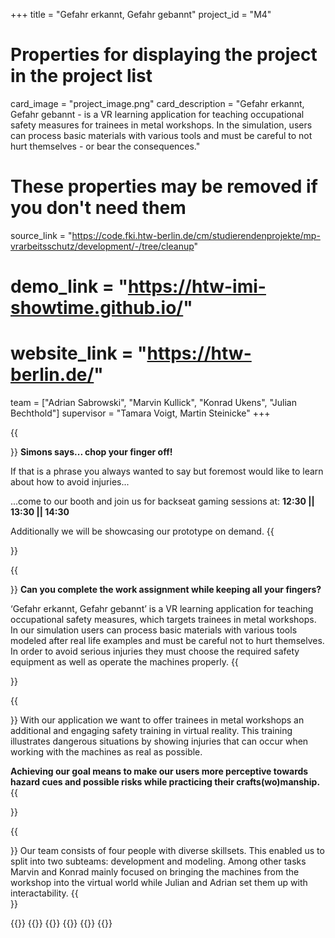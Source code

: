 +++
title = "Gefahr erkannt, Gefahr gebannt"
project_id = "M4"

# Properties for displaying the project in the project list
card_image = "project_image.png"
card_description = "Gefahr erkannt, Gefahr gebannt - is a VR learning application for teaching occupational safety measures for trainees in metal workshops. In the simulation, users can process basic materials with various tools and must be careful to not hurt themselves - or bear the consequences."

# These properties may be removed if you don't need them
source_link = "https://code.fki.htw-berlin.de/cm/studierendenprojekte/mp-vrarbeitsschutz/development/-/tree/cleanup"
# demo_link = "https://htw-imi-showtime.github.io/"
# website_link = "https://htw-berlin.de/"

team = ["Adrian Sabrowski", "Marvin Kullick", "Konrad Ukens", "Julian Bechthold"]
supervisor = "Tamara Voigt, Martin Steinicke"
+++

{{<section title="Showtime Schedule">}}
**Simons says... chop your finger off!**

If that is a phrase you always wanted to say but foremost would like to learn about how to avoid injuries...

...come to our booth and join us for backseat gaming sessions at: **12:30 || 13:30 || 14:30**

Additionally we will be showcasing our prototype on demand.
{{</section>}}

{{<section title="Summary">}}
**Can you complete the work assignment while keeping all your fingers?**

‘Gefahr erkannt, Gefahr gebannt’ is a VR learning application for teaching occupational safety measures, which targets trainees in metal workshops.
In our simulation users can process basic materials with various tools modeled after real life examples and must be careful not to hurt themselves.
In order to avoid serious injuries they must choose the required safety equipment as well as operate the machines properly.
{{</section>}}

{{<section title="Our Goal">}}
With our application we want to offer trainees in metal workshops an additional and engaging safety training in virtual reality.
This training illustrates dangerous situations by showing injuries that can occur when working with the machines as real as possible.

**Achieving our goal means to make our users more perceptive towards hazard cues and possible risks while practicing their crafts(wo)manship.**
{{</section>}}

{{<section title="Our Team">}}
Our team consists of four people with diverse skillsets. This enabled us to split into two subteams: development and modeling.
Among other tasks Marvin and Konrad mainly focused on bringing the machines from the workshop into the virtual world while Julian and Adrian set them up with interactability. 
{{</section>}}

{{<gallery>}}
	{{<team-member image="adrian.jpg" name="Adrian Sabrowski">}}
	{{<team-member image="marvin.jpg" name="Marvin Kullick">}}
	{{<team-member image="julian.png" name="Julian Bechthold">}}
	{{<team-member image="konrad.png" name="Konrad Ukens">}}
{{</gallery>}}
